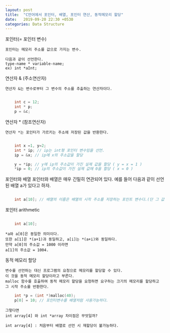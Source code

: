 ```yaml
---
layout: post
title:  "C언어에서 포인터, 배열, 포인터 연산, 동적메모리 할당"
date:   2019-09-20 22:30 +0530
categories: Data Structure
---
```


포인터(= 포인터 변수)

    포인터는 메모리 주소를 값으로 가지는 변수.

    다음과 같이 선언한다.
    type-name * variable-name;
    ex) int *aInt;


연산자 & (주소연산자)

    연산자 &는 변수로부터 그 변수의 주소를 추출하는 연산자이다.
```c

    int c = 12;
    int * p;
    p = &c;

```
연산자 * (참조연산자)

    연산자 *는 포인터가 가르키는 주소에 저장된 값을 반환한다.
```c

    int x =1, y=2;
    int * ip; // ip는 int형 포인터 변수임을 선언.
    ip = &x; // ip에 x의 주소값을 할당

    y = *ip; // y에 ip의 주소값이 가진 실제 값을 할당 ( y = x = 1 )
    *ip = 0; // ip의 주소값이 가진 실제 값에 0을 할당 ( x = 0 )

```
포인터와 배열
    포인터와 배열은 매우 긴밀히 연관되어 있다.
    예를 들어 다음과 같이 선언된 배열 a가 있다고 하자.
```c 

    int a[10]; // 배열의 이름은 배열의 시작 주소를 저장하는 포인트 변수다.(단 그 값을 변경할 수 없다)

```
포인터 arithmetic
```c

    int a[10];

```
    *a와 a[0]은 동일한 의미이다.
    또한 a[1]은 *(a+1)과 동일하고, a[i]는 *(a+i)와 동일하다.
    만약 a[0]의 주소값 = 1000 이라면
    a[1]의 주소값 = 1004.

동적 메모리 할당

    변수를 선언하는 대신 프로그램의 요청으로 메모리를 할당할 수 있다.
    이 것을 동적 메모리 할당이라고 부른다.
    malloc 함수를 호출하여 동적 메모리 할당을 요청하면 요구하는 크기의 메모리를 할당하고 
    그 시작 주소를 반환한다.
``` c
    int *p = (int *)malloc(40); 
    p[0] = 10; // 포인터변수를 배열처럼 사용가능하다.
```
    그렇다면 
    int array[4] 와 int *array 차이점은 무엇일까?

    int array[4] : 처음부터 배열로 선언 시 재할당이 불가능하다.

[jekyll-docs]: https://jekyllrb.com/docs/home
[jekyll-gh]:   https://github.com/jekyll/jekyll
[jekyll-talk]: https://talk.jekyllrb.com/
